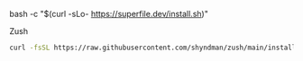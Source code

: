 bash -c "$(curl -sLo- https://superfile.dev/install.sh)"


Zush
```sh
curl -fsSL https://raw.githubusercontent.com/shyndman/zush/main/install.sh | zsh
```

